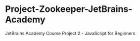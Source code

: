# Project-Zookeeper-JetBrains-Academy
JetBrains Academy Course Project 2 - JavaScript for Beginners
